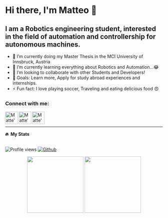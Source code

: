 # Hi there, I'm Matteo 👋

## I am a Robotics engineering student, interested in the field of automation and controllership for autonomous machines.

- 🔭 I’m currently doing my Master Thesis in the MCI University of Innsbruck, Austria
- 🌱 I’m currently learning everything about Robotics and Automation...😂
- 👯 I’m looking to collaborate with other Students and Developers!
- 🥅 Goals: Learn more, Apply for study abroad experiences and internships.
- ⚡ Fun fact: I love playing soccer, Traveling and eating delicious food 😍

### Connect with me:


<a href="https://www.linkedin.com/in/matteo-carlone-778919186/" >
  <img align="left" alt="Matte's mail" width="40px" src="https://user-images.githubusercontent.com/81308076/155858734-8c5b7dfb-a6c8-4398-a618-82b40714c772.png" />
</a>  

<a href="mailto:matteo.carlone99@gmail.com" >
<img align="left" alt="Matte's mail" width="40px" src="https://user-images.githubusercontent.com/81308076/155858753-ef1238f1-5887-4e4d-9ac2-2b0bb82836e2.png" />
</a>  

<a href="https://www.instagram.com/_MatteoCarlone_/" >
<img align="left" alt="Matte's Instagram" width="40px" src="https://user-images.githubusercontent.com/81308076/155858773-5efb3fe2-cdac-4722-99ff-8348e75a6a27.png" />
</a>  

<br />
<br />

---
<summary><b>🔥&nbsp;&nbsp;My Stats</b></summary> <br/>

![Profile views](https://komarev.com/ghpvc/?username=MatteoCarlone) [![Github](https://img.shields.io/github/followers/MatteoCarlone?label=Follow&style=social)](https://github.com/Matteocarlone)

<p align="center"
<a href="https://github.com/mmatteo-hub">
  <img height="180em" src="https://github-readme-stats.vercel.app/api?username=MatteoCarlone&theme=noctis_minimus&show_icons=true" />
  <img height="180em" src="https://github-readme-stats.vercel.app/api/top-langs/?username=MatteoCarlone&theme=noctis_minimus&layout=compact" />
</a>
</p>















